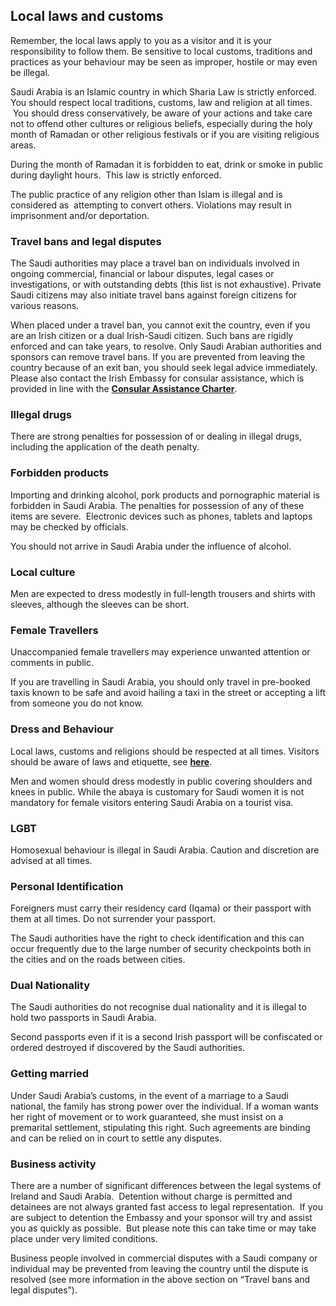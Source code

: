 ## Local laws and customs

Remember, the local laws apply to you as a visitor and it is your responsibility to follow them. Be sensitive to local customs, traditions and practices as your behaviour may be seen as improper, hostile or may even be illegal.

Saudi Arabia is an Islamic country in which Sharia Law is strictly enforced.  You should respect local traditions, customs, law and religion at all times.  You should dress conservatively, be aware of your actions and take care not to offend other cultures or religious beliefs, especially during the holy month of Ramadan or other religious festivals or if you are visiting religious areas.

During the month of Ramadan it is forbidden to eat, drink or smoke in public during daylight hours.  This law is strictly enforced.

The public practice of any religion other than Islam is illegal and is considered as  attempting to convert others. Violations may result in imprisonment and/or deportation.

### **Travel bans and legal disputes**

The Saudi authorities may place a travel ban on individuals involved in ongoing commercial, financial or labour disputes, legal cases or investigations, or with outstanding debts (this list is not exhaustive). Private Saudi citizens may also initiate travel bans against foreign citizens for various reasons.

When placed under a travel ban, you cannot exit the country, even if you are an Irish citizen or a dual Irish-Saudi citizen. Such bans are rigidly enforced and can take years, to resolve. Only Saudi Arabian authorities and sponsors can remove travel bans. If you are prevented from leaving the country because of an exit ban, you should seek legal advice immediately. Please also contact the Irish Embassy for consular assistance, which is provided in line with the [**Consular Assistance Charter**](/en/dfa/overseas-travel/assistance-abroad/consular-assistance-charter/).

### **Illegal drugs**

There are strong penalties for possession of or dealing in illegal drugs, including the application of the death penalty.

### **Forbidden products**

Importing and drinking alcohol, pork products and pornographic material is forbidden in Saudi Arabia. The penalties for possession of any of these items are severe.  Electronic devices such as phones, tablets and laptops may be checked by officials.

You should not arrive in Saudi Arabia under the influence of alcohol.

### **Local culture**

Men are expected to dress modestly in full-length trousers and shirts with sleeves, although the sleeves can be short.

### **Female Travellers**

Unaccompanied female travellers may experience unwanted attention or comments in public.

If you are travelling in Saudi Arabia, you should only travel in pre-booked taxis known to be safe and avoid hailing a taxi in the street or accepting a lift from someone you do not know.

### **Dress and Behaviour**

Local laws, customs and religions should be respected at all times. Visitors should be aware of laws and etiquette, see [**here**](https://www.visitsaudi.com/en/laws-and-etiquette.html).

Men and women should dress modestly in public covering shoulders and knees in public. While the abaya is customary for Saudi women it is not mandatory for female visitors entering Saudi Arabia on a tourist visa.

### **LGBT**

Homosexual behaviour is illegal in Saudi Arabia. Caution and discretion are advised at all times.

### **Personal Identification**

Foreigners must carry their residency card (Iqama) or their passport with them at all times. Do not surrender your passport.

The Saudi authorities have the right to check identification and this can occur frequently due to the large number of security checkpoints both in the cities and on the roads between cities.

### **Dual Nationality**

The Saudi authorities do not recognise dual nationality and it is illegal to hold two passports in Saudi Arabia.

Second passports even if it is a second Irish passport will be confiscated or ordered destroyed if discovered by the Saudi authorities.

### **Getting married**

Under Saudi Arabia’s customs, in the event of a marriage to a Saudi national, the family has strong power over the individual. If a woman wants her right of movement or to work guaranteed, she must insist on a premarital settlement, stipulating this right. Such agreements are binding and can be relied on in court to settle any disputes.

### **Business activity**

There are a number of significant differences between the legal systems of Ireland and Saudi Arabia.  Detention without charge is permitted and detainees are not always granted fast access to legal representation.  If you are subject to detention the Embassy and your sponsor will try and assist you as quickly as possible.  But please note this can take time or may take place under very limited conditions.

Business people involved in commercial disputes with a Saudi company or individual may be prevented from leaving the country until the dispute is resolved (see more information in the above section on “Travel bans and legal disputes”).